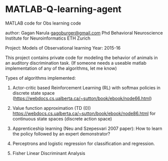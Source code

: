 # MATLAB-Q-learning-agent
MATLAB code for Obs learning code 


author: Gagan Narula 
gagoburger@gmail.com
Phd Behavioral Neuroscience 
Institute for Neuroinformatics
ETH Zurich 

Project: Models of Observational learning 
Year: 2015-16

This project contains private code for modeling the behavior of animals in an auditory discrimination task.
(If someone needs a useable matlab implementation of any of the algorithms, let me know)

Types of algorithms implemented:
1. Actor-critic based Reinforcement Learning (RL) with softmax policies in discrete state space (https://webdocs.cs.ualberta.ca/~sutton/book/ebook/node66.html)

2. Value function approximation (TD (0)) https://webdocs.cs.ualberta.ca/~sutton/book/ebook/node86.html
for continuous state spaces (discrete action space)

3. Apprenticeship learning (Neu and Szepesvari 2007 paper): How to learn the policy followed by an expert demonstrator?

4. Perceptrons and logistic regression for classification and regression. 

5. Fisher Linear Discriminant Analysis

